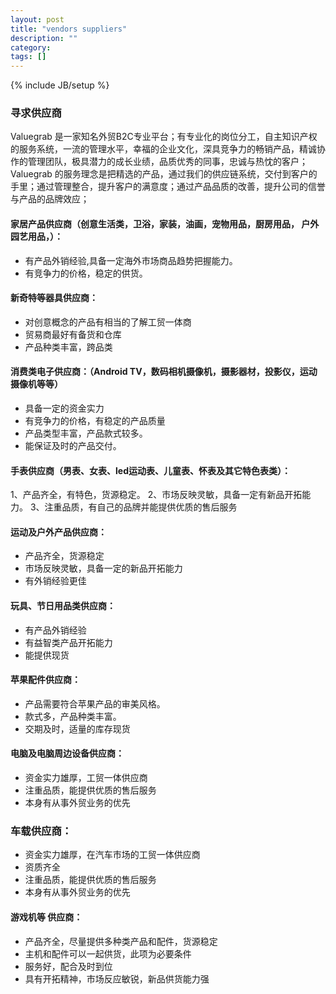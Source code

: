 ```yaml
---
layout: post
title: "vendors suppliers"
description: ""
category: 
tags: []
---
```

{% include JB/setup %}


### 寻求供应商
Valuegrab 是一家知名外贸B2C专业平台；有专业化的岗位分工，自主知识产权的服务系统，一流的管理水平，幸福的企业文化，深具竞争力的畅销产品，精诚协作的管理团队，极具潜力的成长业绩，品质优秀的同事，忠诚与热忱的客户； Valuegrab 的服务理念是把精选的产品，通过我们的供应链系统，交付到客户的手里；通过管理整合，提升客户的满意度；通过产品品质的改善，提升公司的信誉与产品的品牌效应；

#### 家居产品供应商（创意生活类，卫浴，家装，油画，宠物用品，厨房用品， 户外园艺用品，）：

* 有产品外销经验,具备一定海外市场商品趋势把握能力。
* 有竞争力的价格，稳定的供货。

#### 新奇特等器具供应商：

* 对创意概念的产品有相当的了解工贸一体商
* 贸易商最好有备货和仓库
* 产品种类丰富，跨品类
 
#### 消费类电子供应商：（Android TV，数码相机摄像机，摄影器材，投影仪，运动摄像机等等）

* 具备一定的资金实力
* 有竞争力的价格，有稳定的产品质量
* 产品类型丰富，产品款式较多。
* 能保证及时的产品交付。

#### 手表供应商（男表、女表、led运动表、儿童表、怀表及其它特色表类）：
1、产品齐全，有特色，货源稳定。
2、市场反映灵敏，具备一定有新品开拓能力。
3、注重品质，有自己的品牌并能提供优质的售后服务

#### 运动及户外产品供应商：

* 产品齐全，货源稳定
* 市场反映灵敏，具备一定的新品开拓能力
* 有外销经验更佳

#### 玩具、节日用品类供应商：

* 有产品外销经验
* 有益智类产品开拓能力
* 能提供现货

#### 苹果配件供应商：

* 产品需要符合苹果产品的审美风格。
* 款式多，产品种类丰富。
* 交期及时，适量的库存现货

#### 电脑及电脑周边设备供应商：

* 资金实力雄厚，工贸一体供应商
* 注重品质，能提供优质的售后服务
* 本身有从事外贸业务的优先

### 车载供应商：

* 资金实力雄厚，在汽车市场的工贸一体供应商
* 资质齐全
* 注重品质，能提供优质的售后服务
* 本身有从事外贸业务的优先

#### 游戏机等 供应商：

* 产品齐全，尽量提供多种类产品和配件，货源稳定
* 主机和配件可以一起供货，此项为必要条件
* 服务好，配合及时到位
* 具有开拓精神，市场反应敏锐，新品供货能力强
